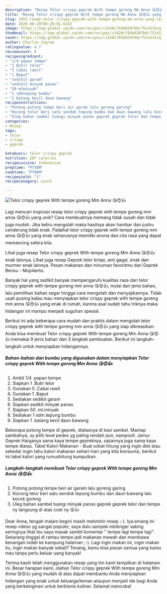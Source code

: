 ```yaml
---
description: "Resep Telor crispy geprek With tempe goreng Mm Anna 😘😍👍 yang Lezat Sekali"
title: "Resep Telor crispy geprek With tempe goreng Mm Anna 😘😍👍 yang Lezat Sekali"
slug: 2452-resep-telor-crispy-geprek-with-tempe-goreng-mm-anna-yang-lezat-sekali
date: 2020-08-29T00:20:01.624Z
image: https://img-global.cpcdn.com/recipes/c1428c783b0207b0/751x532cq70/telor-crispy-geprek-with-tempe-goreng-mm-anna-😘😍👍-foto-resep-utama.jpg
thumbnail: https://img-global.cpcdn.com/recipes/c1428c783b0207b0/751x532cq70/telor-crispy-geprek-with-tempe-goreng-mm-anna-😘😍👍-foto-resep-utama.jpg
cover: https://img-global.cpcdn.com/recipes/c1428c783b0207b0/751x532cq70/telor-crispy-geprek-with-tempe-goreng-mm-anna-😘😍👍-foto-resep-utama.jpg
author: Charlie Ingram
ratingvalue: 4.7
reviewcount: 8
recipeingredient:
- "1/4 papan tempe"
- "1 Butir telor"
- "5 Cabai rawit"
- "1 Baput"
- "sedikit garam"
- "sedikit minyak panas"
- "50 mlminyak"
- "1 sdmtepung bumbu"
- "1 batang kecil daun bawang"
recipeinstructions:
- "Potong potong tempe beri air garam lalu goreng garing"
- "Kocong telur beri satu sendok tepung bumbu dan daun bawang lalu kocok goreng"
- "Uleg bahan sambel tuangi minyak panas geprek geprek telor dan tempe ny langsung di atas coet ny 😜👍"
categories:
- Resep
tags:
- telor
- crispy
- geprek

katakunci: telor crispy geprek 
nutrition: 287 calories
recipecuisine: Indonesian
preptime: "PT30M"
cooktime: "PT46M"
recipeyield: "1"
recipecategory: Lunch

---
```



![Telor crispy geprek With tempe goreng Mm Anna 😘😍👍](https://img-global.cpcdn.com/recipes/c1428c783b0207b0/751x532cq70/telor-crispy-geprek-with-tempe-goreng-mm-anna-😘😍👍-foto-resep-utama.jpg)

Lagi mencari inspirasi resep telor crispy geprek with tempe goreng mm anna 😘😍👍 yang unik? Cara membuatnya memang tidak susah dan tidak juga mudah. Jika keliru mengolah maka hasilnya akan hambar dan justru cenderung tidak enak. Padahal telor crispy geprek with tempe goreng mm anna 😘😍👍 yang enak seharusnya memiliki aroma dan cita rasa yang dapat memancing selera kita.

Lihat juga resep Telor crispy geprek With tempe goreng Mm Anna 😘😍👍 enak lainnya. Lihat juga resep Geprek telor krispi, anti gagal, enak dan murmer enak lainnya. Pesan makanan dan minuman favoritmu dari Geprek Bensu - Mojokerto.

Banyak hal yang sedikit banyak mempengaruhi kualitas rasa dari telor crispy geprek with tempe goreng mm anna 😘😍👍, mulai dari jenis bahan, lalu pemilihan bahan segar hingga cara mengolah dan menyajikannya. Tidak usah pusing kalau mau menyiapkan telor crispy geprek with tempe goreng mm anna 😘😍👍 yang enak di rumah, karena asal sudah tahu triknya maka hidangan ini mampu menjadi suguhan spesial.


Berikut ini ada beberapa cara mudah dan praktis dalam mengolah telor crispy geprek with tempe goreng mm anna 😘😍👍 yang siap dikreasikan. Anda bisa membuat Telor crispy geprek With tempe goreng Mm Anna 😘😍👍 memakai 9 jenis bahan dan 3 langkah pembuatan. Berikut ini langkah-langkah untuk menyiapkan hidangannya.

<!--inarticleads1-->

##### Bahan-bahan dan bumbu yang digunakan dalam menyiapkan Telor crispy geprek With tempe goreng Mm Anna 😘😍👍:

1. Ambil 1/4 .papan tempe
1. Siapkan 1 .Butir telor
1. Gunakan 5 .Cabai rawit
1. Gunakan 1 .Baput
1. Sediakan sedikit garam
1. Siapkan sedikit minyak panas
1. Siapkan 50 .ml.minyak
1. Sediakan 1 sdm.tepung bumbu
1. Siapkan 1 .batang kecil daun bawang


Beberapa potong tempe di geprek, diatasnya di kasi sambel. Mantap sambalnya, sy pilih level pedes yg paling rendah pun, nampooll. Jamur Geprek Harganya sama kaya tempe gepreknya, sajiannya juga sama kaya tempe diatas. Tabel Kalori Makanan - Buat sobat hitung yang ingin diet atau sekedar ingin tahu kalori makanan sehari-hari yang kita konsumsi, berikut ini tabel kalori yang rumushitung kumpulkan. 

<!--inarticleads2-->

##### Langkah-langkah membuat Telor crispy geprek With tempe goreng Mm Anna 😘😍👍:

1. Potong potong tempe beri air garam lalu goreng garing
1. Kocong telur beri satu sendok tepung bumbu dan daun bawang lalu kocok goreng
1. Uleg bahan sambel tuangi minyak panas geprek geprek telor dan tempe ny langsung di atas coet ny 😜👍


Dear Anna, tengah malam begini masih melototin resep ;-). Iya.emang ini resep ndeso yg sangat populer, saya dulu sampek mblenger saking seringnya lihat ibu saya masak sambil komentar &#34; tempe lagi tempe lagi&#34;. Sekarang tinggal di rantau tempe jadi makanan mewah dan membawa kenangan indah ke kampung halaman ;-). Lagi ingin makan ini, ingin makan itu, ingin makan banyak sekali? Tenang, kamu bisa pesan semua yang kamu mau tanpa perlu keluar uang banyak! 

Terima kasih telah menggunakan resep yang tim kami tampilkan di halaman ini. Besar harapan kami, olahan Telor crispy geprek With tempe goreng Mm Anna 😘😍👍 yang mudah di atas dapat membantu Anda menyiapkan hidangan yang enak untuk keluarga/teman ataupun menjadi ide bagi Anda yang berkeinginan untuk berbisnis kuliner. Selamat mencoba!
